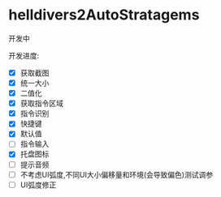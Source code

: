 # helldivers2AutoStratagems

开发中

开发进度:

* [X] 获取截图
* [X] 统一大小
* [X] 二值化
* [X] 获取指令区域
* [X] 指令识别
* [X] 快捷键
* [X] 默认值
* [ ] 指令输入
* [X] 托盘图标
* [ ] 提示音频
* [ ] 不考虑UI弧度,不同UI大小偏移量和环境(会导致偏色)测试调参
* [ ] UI弧度修正
